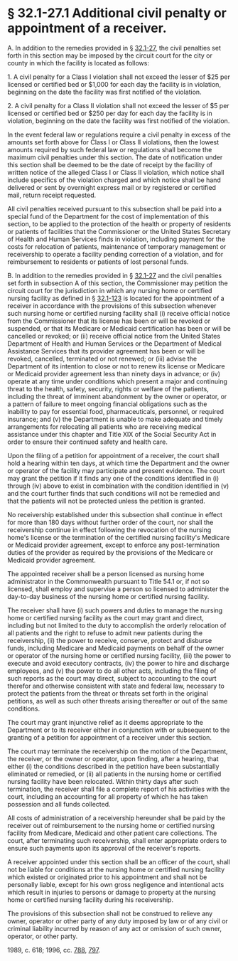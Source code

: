 # § 32.1-27.1 Additional civil penalty or appointment of a receiver.

<p>A. In addition to the remedies provided in § <a href='http://law.lis.virginia.gov/vacode/32.1-27/'>32.1-27</a>, the civil penalties set forth in this section may be imposed by the circuit court for the city or county in which the facility is located as follows:</p><p>1. A civil penalty for a Class I violation shall not exceed the lesser of $25 per licensed or certified bed or $1,000 for each day the facility is in violation, beginning on the date the facility was first notified of the violation.</p><p>2. A civil penalty for a Class II violation shall not exceed the lesser of $5 per licensed or certified bed or $250 per day for each day the facility is in violation, beginning on the date the facility was first notified of the violation.</p><p>In the event federal law or regulations require a civil penalty in excess of the amounts set forth above for Class I or Class II violations, then the lowest amounts required by such federal law or regulations shall become the maximum civil penalties under this section. The date of notification under this section shall be deemed to be the date of receipt by the facility of written notice of the alleged Class I or Class II violation, which notice shall include specifics of the violation charged and which notice shall be hand delivered or sent by overnight express mail or by registered or certified mail, return receipt requested.</p><p>All civil penalties received pursuant to this subsection shall be paid into a special fund of the Department for the cost of implementation of this section, to be applied to the protection of the health or property of residents or patients of facilities that the Commissioner or the United States Secretary of Health and Human Services finds in violation, including payment for the costs for relocation of patients, maintenance of temporary management or receivership to operate a facility pending correction of a violation, and for reimbursement to residents or patients of lost personal funds.</p><p>B. In addition to the remedies provided in § <a href='http://law.lis.virginia.gov/vacode/32.1-27/'>32.1-27</a> and the civil penalties set forth in subsection A of this section, the Commissioner may petition the circuit court for the jurisdiction in which any nursing home or certified nursing facility as defined in § <a href='http://law.lis.virginia.gov/vacode/32.1-123/'>32.1-123</a> is located for the appointment of a receiver in accordance with the provisions of this subsection whenever such nursing home or certified nursing facility shall (i) receive official notice from the Commissioner that its license has been or will be revoked or suspended, or that its Medicare or Medicaid certification has been or will be cancelled or revoked; or (ii) receive official notice from the United States Department of Health and Human Services or the Department of Medical Assistance Services that its provider agreement has been or will be revoked, cancelled, terminated or not renewed; or (iii) advise the Department of its intention to close or not to renew its license or Medicare or Medicaid provider agreement less than ninety days in advance; or (iv) operate at any time under conditions which present a major and continuing threat to the health, safety, security, rights or welfare of the patients, including the threat of imminent abandonment by the owner or operator, or a pattern of failure to meet ongoing financial obligations such as the inability to pay for essential food, pharmaceuticals, personnel, or required insurance; and (v) the Department is unable to make adequate and timely arrangements for relocating all patients who are receiving medical assistance under this chapter and Title XIX of the Social Security Act in order to ensure their continued safety and health care.</p><p>Upon the filing of a petition for appointment of a receiver, the court shall hold a hearing within ten days, at which time the Department and the owner or operator of the facility may participate and present evidence. The court may grant the petition if it finds any one of the conditions identified in (i) through (iv) above to exist in combination with the condition identified in (v) and the court further finds that such conditions will not be remedied and that the patients will not be protected unless the petition is granted.</p><p>No receivership established under this subsection shall continue in effect for more than 180 days without further order of the court, nor shall the receivership continue in effect following the revocation of the nursing home's license or the termination of the certified nursing facility's Medicare or Medicaid provider agreement, except to enforce any post-termination duties of the provider as required by the provisions of the Medicare or Medicaid provider agreement.</p><p>The appointed receiver shall be a person licensed as nursing home administrator in the Commonwealth pursuant to Title 54.1 or, if not so licensed, shall employ and supervise a person so licensed to administer the day-to-day business of the nursing home or certified nursing facility.</p><p>The receiver shall have (i) such powers and duties to manage the nursing home or certified nursing facility as the court may grant and direct, including but not limited to the duty to accomplish the orderly relocation of all patients and the right to refuse to admit new patients during the receivership, (ii) the power to receive, conserve, protect and disburse funds, including Medicare and Medicaid payments on behalf of the owner or operator of the nursing home or certified nursing facility, (iii) the power to execute and avoid executory contracts, (iv) the power to hire and discharge employees, and (v) the power to do all other acts, including the filing of such reports as the court may direct, subject to accounting to the court therefor and otherwise consistent with state and federal law, necessary to protect the patients from the threat or threats set forth in the original petitions, as well as such other threats arising thereafter or out of the same conditions.</p><p>The court may grant injunctive relief as it deems appropriate to the Department or to its receiver either in conjunction with or subsequent to the granting of a petition for appointment of a receiver under this section.</p><p>The court may terminate the receivership on the motion of the Department, the receiver, or the owner or operator, upon finding, after a hearing, that either (i) the conditions described in the petition have been substantially eliminated or remedied, or (ii) all patients in the nursing home or certified nursing facility have been relocated. Within thirty days after such termination, the receiver shall file a complete report of his activities with the court, including an accounting for all property of which he has taken possession and all funds collected.</p><p>All costs of administration of a receivership hereunder shall be paid by the receiver out of reimbursement to the nursing home or certified nursing facility from Medicare, Medicaid and other patient care collections. The court, after terminating such receivership, shall enter appropriate orders to ensure such payments upon its approval of the receiver's reports.</p><p>A receiver appointed under this section shall be an officer of the court, shall not be liable for conditions at the nursing home or certified nursing facility which existed or originated prior to his appointment and shall not be personally liable, except for his own gross negligence and intentional acts which result in injuries to persons or damage to property at the nursing home or certified nursing facility during his receivership.</p><p>The provisions of this subsection shall not be construed to relieve any owner, operator or other party of any duty imposed by law or of any civil or criminal liability incurred by reason of any act or omission of such owner, operator, or other party.</p><p>1989, c. 618; 1996, cc. <a href='http://lis.virginia.gov/cgi-bin/legp604.exe?961+ful+CHAP0788'>788</a>, <a href='http://lis.virginia.gov/cgi-bin/legp604.exe?961+ful+CHAP0797'>797</a>.</p>